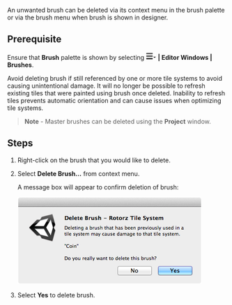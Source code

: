 An unwanted brush can be deleted via its context menu in the brush palette or via the
brush menu when brush is shown in designer.


## Prerequisite

Ensure that **Brush** palette is shown by selecting **![tool menu](../img/menu-button.png) |
Editor Windows | Brushes**.

Avoid deleting brush if still referenced by one or more tile systems to avoid causing
unintentional damage. It will no longer be possible to refresh existing tiles that were
painted using brush once deleted. Inability to refresh tiles prevents automatic
orientation and can cause issues when optimizing tile systems.

>
> **Note** - Master brushes can be deleted using the **Project** window.
>



## Steps

1. Right-click on the brush that you would like to delete.


2. Select **Delete Brush...** from context menu.

   A message box will appear to confirm deletion of brush:

   ![Dialog confirming deletion of brush.](../img/brush/delete-window.png)


3. Select **Yes** to delete brush.
